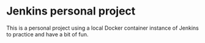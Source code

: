 # Jenkins personal project

This is a personal project using a local Docker container instance of Jenkins to practice and have a bit of fun.
